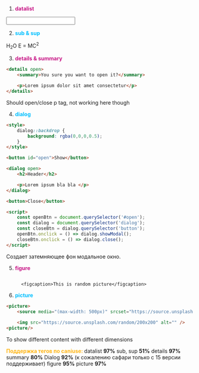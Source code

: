 1) <span style="font-weight: bold; color: mediumvioletred;">datalist</span>

<input type="text" list="techs" />

<datalist id="techs">
	<option value="HTML"></option>
	<option value="CSS"></option>
	<option value="JavaScript"></option>
</datalist>

2) <span style="font-weight: bold; color: deepskyblue;">sub & sup</span>

H<sub>2</sub>O
E = MC<sup>2</sup>

3) <span style="font-weight: bold; color: mediumvioletred;">details & summary</span>

```html
<details open>
	<summary>You sure you want to open it?</summary>

	<p>Lorem ipsum dolor sit amet consectetur</p>
</details>
```

Should open/close p tag, not working here though

4) <span style="font-weight: bold; color: deepskyblue;">dialog</span>

```html
<style>
	dialog::backdrop {
		background: rgba(0,0,0,0.5);
	}
</style>

<button id="open">Show</button>

<dialog open>
	<h2>Header</h2>

	<p>Lorem ipsum bla bla </p>
</dialog>

<button>Close</button>

<script>
	const openBtn = document.querySelector('#open');
	const dialog = document.querySelector('dialog');
	const closeBtn = dialog.querySelector('button');
	openBtn.onclick = () => dialog.showModal();
	closeBtn.onclick = () => dialog.close();
</script>
```

Создает затемняющее фон модальное окно.

5) <span style="font-weight: bold; color: mediumvioletred;">figure</span>

<figure>
	<img src="https://source.unsplash.com/random/100x100" alt="" />

	<figcaption>This is random picture</figcaption>
</figure>

6) <span style="font-weight: bold; color: deepskyblue;">picture</span>

```html
<picture>
	<source media="(max-width: 500px)" srcset="https://source.unsplash.com/random/100x100"/>
	
	<img src="https://source.unsplash.com/random/200x200" alt="" />
<picture/>
```

To show different content with different dimensions

<span style="font-weight: bold; color: #FFB514;">Поддержка тегов по caniuse: </span>
datalist **97%** 
sub, sup **51%** 
details **97%** 
summary **80%** 
Dialog **92%** (к сожалению сафари только с 15 версии поддерживает) 
figure **95%**
picture **97%**
